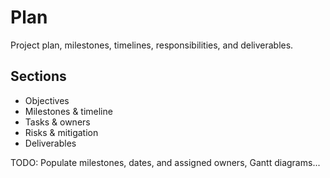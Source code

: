 # Plan

Project plan, milestones, timelines, responsibilities, and deliverables.

## Sections
- Objectives
- Milestones & timeline
- Tasks & owners
- Risks & mitigation
- Deliverables

TODO: Populate milestones, dates, and assigned owners, Gantt diagrams...